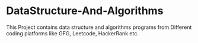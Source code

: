 # DataStructure-And-Algorithms
This Project contains data structure and algorithms programs from Different coding platforms like GFG, Leetcode, HackerRank etc.
